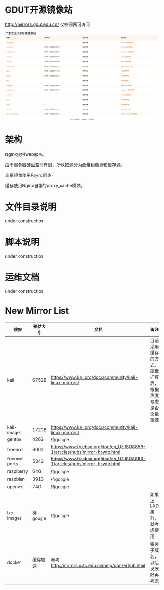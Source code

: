# GDUT开源镜像站

http://mirrors.gdut.edu.cn/ 仅校园网可访问

![screenshot](screenshot.png)

# 架构

Nginx提供web服务。

由于服务器硬盘空间有限，所以把源分为全量镜像源和缓存源。

全量镜像使用Rsync同步。

缓存使用Nginx自带的proxy_cache模块。

# 文件目录说明

under construction

# 脚本说明

under construction

# 运维文档

under construction

# New Mirror List

|镜像|预估大小|文档|备注|
|---|---|---|---|
|kali|675GB|https://www.kali.org/docs/community/kali-linux-mirrors/ |目前采用缓存的方式，硬盘扩容后，根据热度考虑是否全量镜像|
|kali-images|172GB|https://www.kali.org/docs/community/kali-linux-mirrors/ ||
|gentoo|426G|待google||
|freebsd|600G|https://www.freebsd.org/doc/en_US.ISO8859-1/articles/hubs/mirror-howto.html ||
|freebsd-ports|534G|https://www.freebsd.org/doc/en_US.ISO8859-1/articles/hubs/mirror-howto.html ||
|raspiberry|64G|待google||
|raspbian|391G|待google||
|openwrt|74G|待google||
|lxc-images|待google|待google|如果上LXD集群，就考虑使用|
|docker|缓存加速|参考 http://mirrors.ustc.edu.cn/help/dockerhub.html |需要子域名，以后发展好再考虑|
